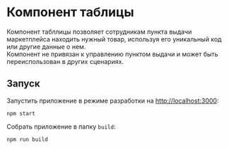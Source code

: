 # Компонент таблицы

Компонент табллицы позволяет сотрудникам пункта выдачи маркетплейса находить нужный товар, используя его уникальный код или другие данные о нем.\
Компонент не привязан к управлению пунктом выдачи и может быть переиспользован в других сценариях.

## Запуск

Запустить приложение в режиме разработки на [http://localhost:3000](http://localhost:3000):
```
npm start
```

Собрать приложение в папку `build`:
```
npm run build
```
